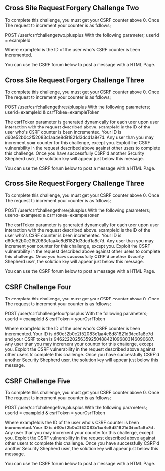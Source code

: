 ## Cross Site Request Forgery Challenge Two

To complete this challenge, you must get your CSRF counter above 0. Once The request to increment your counter is as follows;

POST /user/csrfchallengetwo/plusplus
With the following parameter; userId = exampleId

Where exampleId is the ID of the user who's CSRF counter is been incremented. 

You can use the CSRF forum below to post a message with a HTML Page. 


## Cross Site Request Forgery Challenge Three

To complete this challenge, you must get your CSRF counter above 0. Once The request to increment your counter is as follows;

POST /user/csrfchallengethree/plusplus
With the following parameters; userid=exampleId & csrfToken=exampleToken

The csrfToken parameter is generated dynamically for each user upon user interaction with the request described above. exampleId is the ID of the user who's CSRF counter is been incremented. Your ID is d60e52b0c2f52083c1aa4e8d81821d3dcd1a8e7d. Any user than you may increment your counter for this challenge, except you. Exploit the CSRF vulnerability in the request described above against other users to complete this challenge. Once you have successfully CSRF'd another Security Shepherd user, the solution key will appear just below this message.

You can use the CSRF forum below to post a message with a HTML Page. 

## Cross Site Request Forgery Challenge Three

To complete this challenge, you must get your CSRF counter above 0. Once The request to increment your counter is as follows;

POST /user/csrfchallengethree/plusplus
With the following parameters; userid=exampleId & csrfToken=exampleToken

The csrfToken parameter is generated dynamically for each user upon user interaction with the request described above. exampleId is the ID of the user who's CSRF counter is been incremented. Your ID is d60e52b0c2f52083c1aa4e8d81821d3dcd1a8e7d. Any user than you may increment your counter for this challenge, except you. Exploit the CSRF vulnerability in the request described above against other users to complete this challenge. Once you have successfully CSRF'd another Security Shepherd user, the solution key will appear just below this message.

You can use the CSRF forum below to post a message with a HTML Page. 


## CSRF Challenge Four

To complete this challenge, you must get your CSRF counter above 0. Once The request to increment your counter is as follows;

POST /user/csrfchallengefour/plusplus
With the following parameters; userId = exampleId & csrfToken = yourCsrfToken

Where exampleId is the ID of the user who's CSRF counter is been incremented. Your ID is d60e52b0c2f52083c1aa4e8d81821d3dcd1a8e7d and your CSRF token is 94622220256359250488421096803146090687. Any user than you may increment your counter for this challenge, except you. Exploit the CSRF vulnerability in the request described above against other users to complete this challenge. Once you have successfully CSRF'd another Security Shepherd user, the solution key will appear just below this message. 

## CSRF Challenge Five

To complete this challenge, you must get your CSRF counter above 0. Once The request to increment your counter is as follows;

POST /user/csrfchallengefive/plusplus
With the following parameters; userId = exampleId & csrfToken = yourCsrfToken

Where exampleIdis the ID of the user who's CSRF counter is been incremented. Your ID is d60e52b0c2f52083c1aa4e8d81821d3dcd1a8e7d . Any user than you may increment your counter for this challenge, except you. Exploit the CSRF vulnerability in the request described above against other users to complete this challenge. Once you have successfully CSRF'd another Security Shepherd user, the solution key will appear just below this message.

You can use the CSRF forum below to post a message with a HTML Page. 
